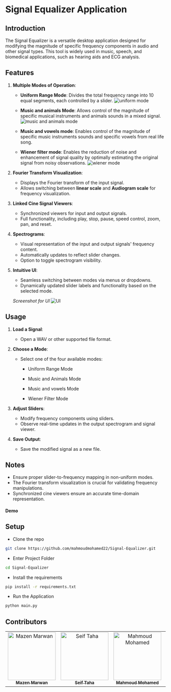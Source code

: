# Signal Equalizer Application

## Introduction

The Signal Equalizer is a versatile desktop application designed for modifying the magnitude of specific frequency components in audio and other signal types. This tool is widely used in music, speech, and biomedical applications, such as hearing aids and ECG analysis.

## Features

1. **Multiple Modes of Operation**:
   - **Uniform Range Mode**: Divides the total frequency range into 10 equal segments, each controlled by a slider.
   ![uniform mode]()

   - **Music and animals Mode**: Allows control of the magnitude of specific musical instruments and animals sounds in a mixed signal.
   ![music and animals mode]()

   - **Music and vowels mode**: Enables control of the magnitude of specific music instruments sounds and specific vowels from real life song.
   
   - **Wiener filter mode**: Enables the reduction of noise and enhancement of signal quality by optimally estimating the original signal from noisy observations.
    ![wiener mode]() 
   

2. **Fourier Transform Visualization**:
   - Displays the Fourier transform of the input signal.
   - Allows switching between **linear scale** and **Audiogram scale** for frequency visualization.

3. **Linked Cine Signal Viewers**:
   - Synchronized viewers for input and output signals.
   - Full functionality, including play, stop, pause, speed control, zoom, pan, and reset.

4. **Spectrograms**:
   - Visual representation of the input and output signals' frequency content.
   - Automatically updates to reflect slider changes.
   - Option to toggle spectrogram visibility.

5. **Intuitive UI**:
   - Seamless switching between modes via menus or dropdowns.
   - Dynamically updated slider labels and functionality based on the selected mode.
     
   *Screenshot for UI*
   ![UI]()


## Usage

1. **Load a Signal**:
   - Open a WAV or other supported file format.

2. **Choose a Mode**:
   - Select one of the four available modes:
     - Uniform Range Mode
     - Music and Animals Mode

     - Music and vowels Mode
     - Wiener Filter Mode

3. **Adjust Sliders**:
   - Modify frequency components using sliders.
   - Observe real-time updates in the output spectrogram and signal viewer.

4. **Save Output**:
   - Save the modified signal as a new file.

## Notes

- Ensure proper slider-to-frequency mapping in non-uniform modes.
- The Fourier transform visualization is crucial for validating frequency manipulations.
- Synchronized cine viewers ensure an accurate time-domain representation.

#### **Demo**


## **Setup**

- Clone the repo
```bash
git clone https://github.com/mahmoudmohamed22/Signal-Equalizer.git
```
- Enter Project Folder
```bash
cd Signal-Equalizer
```
- Install the requirements
```bash
pip install -r requirements.txt
```
- Run the Application
```bash
python main.py
```

## Contributors <a name = "Contributors"></a>
<table>
  <tr>
    <td align="center">
    <a href="https://github.com/Mazenmarwan023" target="_black">
    <img src="https://avatars.githubusercontent.com/u/127551364?v=4" width="150px;" alt="Mazen Marwan"/>
    <br />
    <sub><b>Mazen Marwan</b></sub></a>
    </td>
    <td align="center">
    <a href="https://github.com/seiftaha" target="_black">
    <img src="https://avatars.githubusercontent.com/u/127027353?v=4" width="150px;" alt="Seif Taha"/>
    <br />
    <sub><b>Seif Taha</b></sub></a>
    </td>
    <td align="center">
    <a href="https://github.com/mahmoudmo22" target="_black">
    <img src="https://avatars.githubusercontent.com/u/56477186?v=4" width="150px;" alt="Mahmoud Mohamed"/>
    <br />
    <sub><b>Mahmoud Mohamed</b></sub></a>
    </td>
    <td align="center">
    <a href="https://github.com/farha1010" target="_black">
    <img src="https://avatars.githubusercontent.com/u/111386862?v=4" width="150px;" alt="Farha El-sayed "/>
    <br />
    <sub><b>Farha El-sayed </b></sub></a>
    </td>
    <td align="center">
    <a href="https://github.com/Alyaaa16" target="_black">
    <img src="https://avatars.githubusercontent.com/u/62966167?v=4" width="150px;" alt="Eman Emad"/>
    <br />
    <sub><b>Eman Emad</b></sub></a>
    </td>
      </tr>